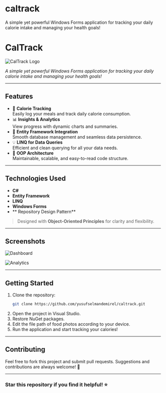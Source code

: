# caltrack
A simple yet powerful Windows Forms application for tracking your daily calorie intake and managing your health goals!
# **CalTrack**  

![CalTrack Logo](https://ibb.co/NpvYxXG)  

_A simple yet powerful Windows Forms application for tracking your daily calorie intake and managing your health goals!_

---

## **Features**

- 🥗 **Calorie Tracking**  
  Easily log your meals and track daily calorie consumption.  
- 📊 **Insights & Analytics**  
  View progress with dynamic charts and summaries.  
- 💾 **Entity Framework Integration**  
  Smooth database management and seamless data persistence.  
- 💡 **LINQ for Data Queries**  
  Efficient and clean querying for all your data needs.  
- 🔄 **OOP Architecture**  
  Maintainable, scalable, and easy-to-read code structure.  

---

## **Technologies Used**

- **C#**
- **Entity Framework**
- **LINQ**
- **Windows Forms**
- ** Repository Design Pattern**

> Designed with **Object-Oriented Principles** for clarity and flexibility.

---

## **Screenshots**

![Dashboard](https://via.placeholder.com/800x400.png?text=CalTrack+-+Dashboard)  

![Analytics](https://via.placeholder.com/800x400.png?text=CalTrack+-+Analytics)  

---

## **Getting Started**

1. Clone the repository:
   ```bash
   git clone https://github.com/yusufselmandemirel/caltrack.git
   ```
2. Open the project in Visual Studio.
3. Restore NuGet packages.
4. Edit the file path of food photos according to your device.
5. Run the application and start tracking your calories!


---

## **Contributing**

Feel free to fork this project and submit pull requests. Suggestions and contributions are always welcome! 🚀


---

### **Star this repository if you find it helpful! ⭐**

